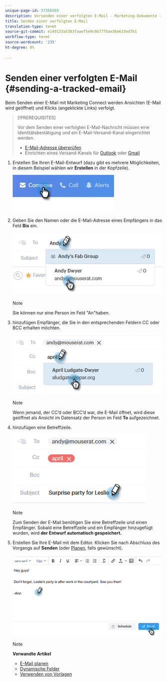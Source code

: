```yaml
---
unique-page-id: 37356565
description: Versenden einer verfolgten E-Mail - Marketing-Dokumente - Produktdokumentation
title: Senden einer verfolgten E-Mail
translation-type: tm+mt
source-git-commit: e149133a5383faaef5e9c9b7775ae36e633ed7b1
workflow-type: tm+mt
source-wordcount: '235'
ht-degree: 0%

---
```



# Senden einer verfolgten E-Mail {#sending-a-tracked-email}

Beim Senden einer E-Mail mit Marketing Connect werden Ansichten (E-Mail wird geöffnet) und Klicks (angeklickte Links) verfolgt.

>[!PREREQUISITES]
>
>Vor dem Senden einer verfolgten E-Mail-Nachricht müssen eine Identitätsbestätigung und ein E-Mail-Versand-Kanal eingerichtet werden.
>
>* [E-Mail-Adresse überprüfen](http://docs.marketo.com/x/ewPh)
>* Einrichten eines Versand-Kanals für [Outlook](http://docs.marketo.com/x/Z4AOAQ) oder [Gmail](http://docs.marketo.com/x/kYMOAQ)

>



1. Erstellen Sie Ihren E-Mail-Entwurf (dazu gibt es mehrere Möglichkeiten, in diesem Beispiel wählen wir **Erstellen** in der Kopfzeile).

   ![](assets/one.png)

1. Geben Sie den Namen oder die E-Mail-Adresse eines Empfängers in das Feld **Bis** ein.

   ![](assets/two.png)

   >[!NOTE]
   >
   >Sie können nur eine Person im Feld &quot;An&quot;haben.

1. hinzufügen Empfänger, die Sie in den entsprechenden Feldern CC oder BCC erhalten möchten.

   ![](assets/three.png)

   >[!NOTE]
   >
   >Wenn jemand, der CC’d oder BCC’d war, die E-Mail öffnet, wird diese geöffnet als Ansicht im Datensatz der Person im Feld **To** aufgezeichnet.

1. hinzufügen eine Betreffzeile.

   ![](assets/four.png)

   >[!NOTE]
   >
   >Zum Senden der E-Mail benötigen Sie eine Betreffzeile und einen Empfänger. Sobald eine Betreffzeile und ein Empfänger hinzugefügt wurden, wird **der Entwurf automatisch gespeichert.**

1. Erstellen Sie Ihre E-Mail mit dem Editor. Klicken Sie nach Abschluss des Vorgangs auf **Senden** (oder [Planen](http://docs.marketo.com/x/GAQ6Ag), falls gewünscht).

   ![](assets/five.png)

   >[!NOTE]
   >
   >**Verwandte Artikel**
   >
   >    
   >    
   >    * [E-Mail planen](http://docs.marketo.com/x/GAQ6Ag)
   >    * [Dynamische Felder](http://docs.marketo.com/x/wwDb)
   >    * [Verwenden von Vorlagen](http://docs.marketo.com/display/DOCS/Templates)


